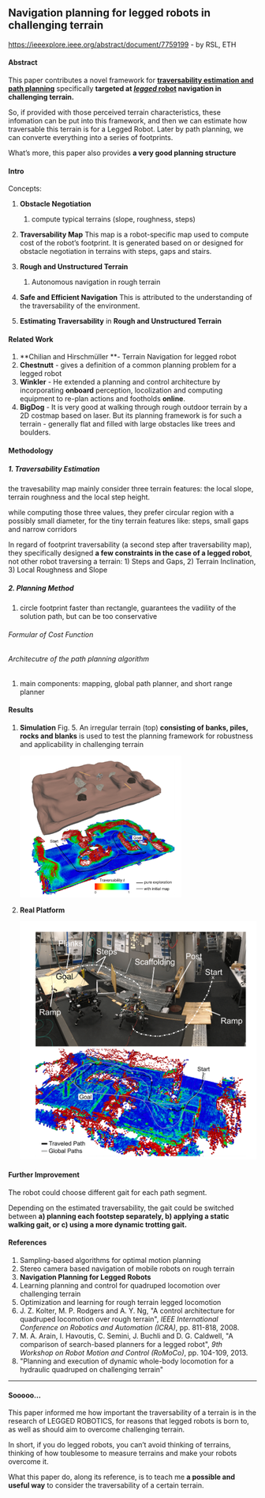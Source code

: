 ## Navigation planning for legged robots in challenging terrain

https://ieeexplore.ieee.org/abstract/document/7759199 - by RSL, ETH

#### Abstract

This paper contributes a novel framework for <u>**traversability estimation and path planning**</u> specifically **targeted at <u>*legged* robot</u> navigation in challenging terrain.**

So, if provided with those perceived terrain characteristics, these infomation can be put into this framework, and then we can estimate how traversable this terrain is for a Legged Robot. Later by path planning, we can converte everything into a series of footprints.

What’s more, this paper also provides **a very good planning structure** 



#### Intro

Concepts:

1. **Obstacle Negotiation**

   1. compute typical terrains (slope, roughness, steps)

2. **Traversability Map**
   This map is a robot-specific map used to compute cost of the robot’s footprint.
   It is generated based on or designed for obstacle negotiation in terrains with steps, gaps and stairs.

3. **Rough and Unstructured Terrain**

   1. Autonomous navigation in rough terrain

4. **Safe and Efficient Navigation**
   This is attributed to the understanding of the traversability of the environment.

5. **Estimating Traversability** in **Rough and Unstructured Terrain**

   

#### Related Work

1. **Chilian and Hirschmüller **- Terrain Navigation for legged robot
2. **Chestnutt** - gives a definition of a common planning problem for a legged robot
3. **Winkler** - He extended a planning and control architecture by incorporating **onboard** perception, locolization and computing equipment to re-plan actions and footholds **online**.
4. **BigDog** - It is very good at walking through rough outdoor terrain by a 2D costmap based on laser. But its planning framework is for such a terrain - generally flat and filled with large obstacles like trees and boulders.

#### 

#### Methodology

##### 1. Traversability Estimation

the travesability map mainly consider three terrain features: the local slope, terrain roughness and the local step height.

while computing those three values, they prefer circular region with a possibly  small diameter, for the tiny terrain features like: steps, small gaps and narrow corridors

In regard of footprint traversability (a second step after traversability map),  they specifically designed **a few constraints in the case of a legged robot**, not other robot traversing a terrain: 1) Steps and Gaps, 2) Terrain Inclination, 3) Local Roughness and Slope



##### 2. Planning Method

1.  circle footprint
    faster than rectangle, 
    guarantees the vadility of the solution path, but can be too conservative

###### Formular of Cost Function

###### Architecutre of the path planning algorithm

1. main components: mapping, global path planner, and short range planner



#### Results

1. **Simulation** 
   Fig. 5. An irregular terrain (top) **consisting of banks, piles, rocks and blanks** is used to test the planning framework for robustness and applicability in challenging terrain

   <img src="https://raw.githubusercontent.com/JLCucumber/HelloWorld/main/img/202309241529851.png" alt="image-20230924144731376" style="zoom: 33%;" />

2. **Real Platform**

   <img src="https://raw.githubusercontent.com/JLCucumber/HelloWorld/main/img/202309241529818.png" alt="image-20230924150612100" style="zoom:50%;" />



#### Further Improvement

The robot could choose different gait for each path segment.

Depending on the estimated traversability, the gait could be switched between **a) planning each footstep separately,  b) applying a static walking gait, or c)  using a more dynamic trotting gait.**



#### References

1. Sampling-based algorithms for optimal motion planning
2. Stereo camera based navigation of mobile robots on rough terrain
3. **Navigation Planning for Legged Robots**
4. Learning planning and control for quadruped locomotion over challenging terrain
5. Optimization and learning for rough terrain legged locomotion
6. J. Z. Kolter, M. P. Rodgers and A. Y. Ng, "A control architecture for quadruped locomotion over rough terrain", *IEEE International Conference on Robotics and Automation (ICRA)*, pp. 811-818, 2008.
7. M. A. Arain, I. Havoutis, C. Semini, J. Buchli and D. G. Caldwell, "A comparison of search-based planners for a legged robot", *9th Workshop on Robot Motion and Control (RoMoCo)*, pp. 104-109, 2013.
8. "Planning and execution of dynamic whole-body locomotion for a hydraulic quadruped on challenging terrain"

---



#### Sooooo…

This paper informed me how important the traversability of a terrain is in the research of LEGGED ROBOTICS, for reasons that legged robots is born to, as well as should aim to overcome challenging terrain. 

In short, if you do legged robots, you can’t avoid thinking of terrains, thinking of how toublesome to measure terrains and make your robots overcome it.

What this paper do, along its reference, is to teach me **a possible and useful way** to consider the traversability of a certain terrain.



